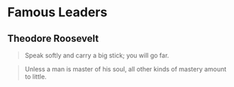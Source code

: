 # Famous Leaders

## Theodore Roosevelt

> Speak softly and carry a big stick; you will go far.

> Unless a man is master of his soul, all other kinds of mastery amount to little.
